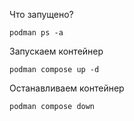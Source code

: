 Что запущено?
```shell
podman ps -a
```

Запускаем контейнер
```shell
podman compose up -d
```

Останавливаем контейнер
```shell
podman compose down
```